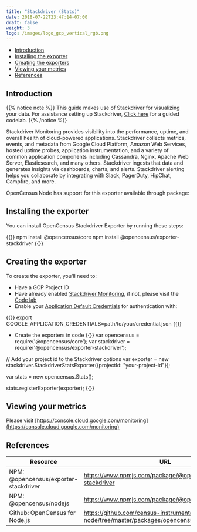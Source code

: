 ```yaml
---
title: "Stackdriver (Stats)"
date: 2018-07-22T23:47:14-07:00
draft: false
weight: 3
logo: /images/logo_gcp_vertical_rgb.png
---
```


- [Introduction](#introduction)
- [Installing the exporter](#installing-the-exporter)
- [Creating the exporters](#creating-the-exporter)
- [Viewing your metrics](#viewing-your-metrics)
- [References](#references)


## Introduction
{{% notice note %}}
This guide makes use of Stackdriver for visualizing your data. For assistance setting up Stackdriver, [Click here](/codelabs/stackdriver) for a guided codelab.
{{% /notice %}}

Stackdriver Monitoring provides visibility into the performance, uptime, and overall health of cloud-powered applications. Stackdriver collects metrics, events, and metadata from Google Cloud Platform, Amazon Web Services, hosted uptime probes, application instrumentation, and a variety of common application components including Cassandra, Nginx, Apache Web Server, Elasticsearch, and many others. Stackdriver ingests that data and generates insights via dashboards, charts, and alerts. Stackdriver alerting helps you collaborate by integrating with Slack, PagerDuty, HipChat, Campfire, and more.

OpenCensus Node has support for this exporter available through package:

## Installing the exporter
You can install OpenCensus Stackdriver Exporter by running these steps:

{{<highlight bash>}}
npm install @opencensus/core
npm install @opencensus/exporter-stackdriver
{{</highlight>}}

## Creating the exporter
To create the exporter, you'll need to:

* Have a GCP Project ID
* Have already enabled [Stackdriver Monitoring](https://cloud.google.com/monitoring/docs/quickstart), if not, please visit the [Code lab](/codelabs/stackdriver)
* Enable your [Application Default Credentials](https://cloud.google.com/docs/authentication/getting-started) for authentication with:

{{<highlight bash>}}
export GOOGLE_APPLICATION_CREDENTIALS=path/to/your/credential.json
{{</highlight>}}

* Create the exporters in code
{{<highlight javascript>}}
var opencensus = require('@opencensus/core');
var stackdriver = require('@opencensus/exporter-stackdriver');

// Add your project id to the Stackdriver options
var exporter = new stackdriver.StackdriverStatsExporter({projectId: "your-project-id"});

var stats = new opencensus.Stats();

stats.registerExporter(exporter);
{{</highlight>}}

## Viewing your metrics
Please visit [https://console.cloud.google.com/monitoring](https://console.cloud.google.com/monitoring)

## References

Resource|URL
---|---
NPM: @opencensus/exporter-stackdriver|https://www.npmjs.com/package/@opencensus/exporter-stackdriver
NPM: @opencensus/nodejs|https://www.npmjs.com/package/@opencensus/nodejs
Github: OpenCensus for Node.js|https://github.com/census-instrumentation/opencensus-node/tree/master/packages/opencensus-nodejs
